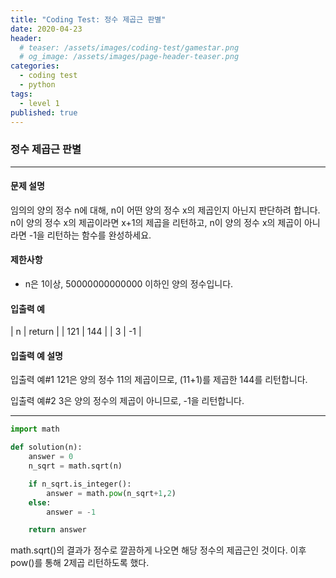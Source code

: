 ```yaml
---
title: "Coding Test: 정수 제곱근 판별"
date: 2020-04-23
header:
  # teaser: /assets/images/coding-test/gamestar.png
  # og_image: /assets/images/page-header-teaser.png
categories:
  - coding test
  - python
tags:
  - level 1
published: true
---
```


###  정수 제곱근 판별

---

#### 문제 설명

임의의 양의 정수 n에 대해, n이 어떤 양의 정수 x의 제곱인지 아닌지 판단하려 합니다.
n이 양의 정수 x의 제곱이라면 x+1의 제곱을 리턴하고, n이 양의 정수 x의 제곱이 아니라면 -1을 리턴하는 함수를 완성하세요.

#### 제한사항

- n은 1이상, 50000000000000 이하인 양의 정수입니다.

#### 입출력 예

| n |	return |
| 121	 | 144 |
| 3	 | -1 |

#### 입출력 예 설명

입출력 예#1
121은 양의 정수 11의 제곱이므로, (11+1)를 제곱한 144를 리턴합니다.

입출력 예#2
3은 양의 정수의 제곱이 아니므로, -1을 리턴합니다.

---

```python
import math

def solution(n):
    answer = 0
    n_sqrt = math.sqrt(n)

    if n_sqrt.is_integer():
        answer = math.pow(n_sqrt+1,2)
    else:
        answer = -1

    return answer
```

math.sqrt()의 결과가 정수로 깔끔하게 나오면 해당 정수의 제곱근인 것이다. 이후 pow()를 통해 2제곱 리턴하도록 했다.
